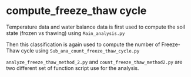 # compute_freeze_thaw cycle 

Temperature data and water balance data is first used to compute the soil state (frozen vs thawing) using ```Main_analysis.py```

Then this classification is again used to compute the number of Freeze-Thaw cycle using ```Sub_ana_count_freeze_thaw_cycle.py```

```analyze_freeze_thaw_method_2.py``` and ```count_freeze_thaw_method2.py``` are two different set of function script use for the analysis.

